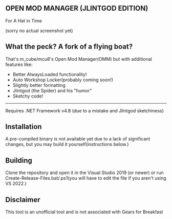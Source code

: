 ## OPEN MOD MANAGER (JLINTGOD EDITION)
For A Hat in Time

(sorry no actual screenshot yet)

What the peck? A fork of a flying boat?
---
That's m_cube/mcu8's Open Mod Manager(OMM) but with additional features like:
 - Better AlwaysLoaded functionality!
 - Auto Workshop Locker(probably coming soon!)
 - Slightly better formatting
 - Jlintgod (the Spider) and his "humor"
 - Sketchy code!

---
Requires .NET Framework v4.8 (due to a mistake and Jlintgod sketchiness)

Installation
---
A pre-compiled binary is not available yet due to a lack of significant changes, but you may build it yourself(instructions below.)

Building
---
Clone the repository and open it in the Visual Studio 2019 (or newer) or run Create-Release-Files.bat/.ps1(you will have to edit the file if you aren't using VS 2022.)

Disclaimer
---
This tool is an unofficial tool and is not associated with Gears for Breakfast

